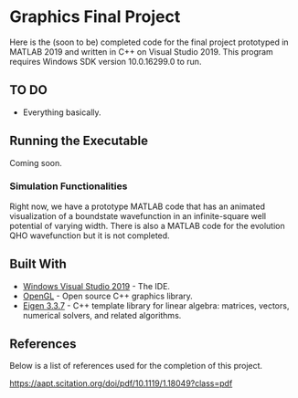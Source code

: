 # Graphics Final Project

Here is the (soon to be) completed code for the final project prototyped in MATLAB 2019 and written in C++ on Visual Studio 2019. 
This program requires Windows SDK version 10.0.16299.0 to run. 

## TO DO

* Everything basically.

## Running the Executable

Coming soon.

### Simulation Functionalities

Right now, we have a prototype MATLAB code that has an animated visualization of a boundstate wavefunction in an infinite-square well
potential of varying width. There is also a MATLAB code for the evolution QHO wavefunction but it is not completed. 


## Built With

* [Windows Visual Studio 2019](https://visualstudio.microsoft.com/) - The IDE.
* [OpenGL](https://www.opengl.org/) - Open source C++ graphics library.
* [Eigen 3.3.7](http://eigen.tuxfamily.org/index.php?title=Main_Page) - C++ template library for linear algebra: matrices, vectors, numerical solvers, and related algorithms.

## References

Below is a list of references used for the completion of this project. 

https://aapt.scitation.org/doi/pdf/10.1119/1.18049?class=pdf




